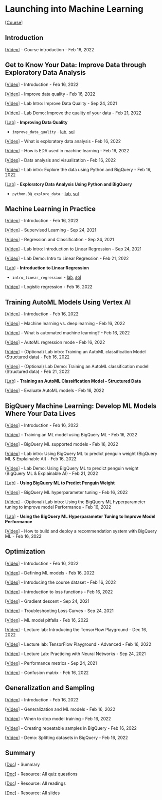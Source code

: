# Launching into Machine Learning

[<a class="reference external" href="https://www.cloudskillsboost.google/course_templates/8" target="_blank">Course</a>]

## Introduction

[<a class="reference external" href="https://www.youtube.com/watch?v=VY9X9l7EY2Q" target="_blank">Video</a>] - Course introduction - Feb 16, 2022

## Get to Know Your Data: Improve Data through Exploratory Data Analysis

[<a class="reference external" href="https://www.youtube.com/watch?v=fatY66P1zyk" target="_blank">Video</a>] - Introduction - Feb 16, 2022

[<a class="reference external" href="https://www.youtube.com/watch?v=8d7UKPd6S9c" target="_blank">Video</a>] - Improve data quality - Feb 16, 2022

[<a class="reference external" href="https://www.youtube.com/watch?v=esRWLSGZB-s" target="_blank">Video</a>] - Lab Intro: Improve Data Quality - Sep 24, 2021

[<a class="reference external" href="https://www.youtube.com/watch?v=8wccd_l2J8M" target="_blank">Video</a>] - Lab Demo: Improve the quality of your data - Feb 21, 2022

[<a class="reference external" href="https://www.cloudskillsboost.google/course_sessions/2378465/labs/357090" target="_blank">Lab</a>] - **Improving Data Quality**
* `improve_data_quality` - <a class="reference external" href="https://github.com/GoogleCloudPlatform/training-data-analyst/blob/master/courses/machine_learning/deepdive2/launching_into_ml/labs/improve_data_quality.ipynb" target="_blank">lab</a>, <a class="reference external" href="https://github.com/GoogleCloudPlatform/training-data-analyst/blob/master/courses/machine_learning/deepdive2/launching_into_ml/solutions/improve_data_quality.ipynb" target="_blank">sol</a>

[<a class="reference external" href="https://www.youtube.com/watch?v=RxghRN8xiKI" target="_blank">Video</a>] - What is exploratory data analysis - Feb 16, 2022

[<a class="reference external" href="https://www.youtube.com/watch?v=MVX7TATzDGA" target="_blank">Video</a>] - How is EDA used in machine learning - Feb 16, 2022

[<a class="reference external" href="https://www.youtube.com/watch?v=wh_9fqeVhAc" target="_blank">Video</a>] - Data analysis and visualization - Feb 16, 2022

[<a class="reference external" href="https://www.youtube.com/watch?v=ajfYLb5mV4U" target="_blank">Video</a>] - Lab intro: Explore the data using Python and BigQuery - Feb 16, 2022

[<a class="reference external" href="https://www.cloudskillsboost.google/course_sessions/2378465/labs/357095" target="_blank">Lab</a>] - **Exploratory Data Analysis Using Python and BigQuery**
* `python.BQ_explore_data` - <a class="reference external" href="https://github.com/GoogleCloudPlatform/training-data-analyst/blob/master/courses/machine_learning/deepdive2/launching_into_ml/labs/python.BQ_explore_data.ipynb" target="_blank">lab</a>, <a class="reference external" href="https://github.com/GoogleCloudPlatform/training-data-analyst/blob/master/courses/machine_learning/deepdive2/launching_into_ml/solutions/python.BQ_explore_data.ipynb" target="_blank">sol</a>

## Machine Learning in Practice

[<a class="reference external" href="https://www.youtube.com/watch?v=zk3DmO27mPE" target="_blank">Video</a>] - Introduction - Feb 16, 2022

[<a class="reference external" href="https://www.youtube.com/watch?v=jaOnIgnloto" target="_blank">Video</a>] - Supervised Learning - Sep 24, 2021

[<a class="reference external" href="https://www.youtube.com/watch?v=GzKIE2lnLD0" target="_blank">Video</a>] - Regression and Classification - Sep 24, 2021

[<a class="reference external" href="https://www.youtube.com/watch?v=gUwGal5UNaU" target="_blank">Video</a>] - Lab Intro: Introduction to Linear Regression - Sep 24, 2021

[<a class="reference external" href="https://www.youtube.com/watch?v=8_VUT5kV9dw" target="_blank">Video</a>] - Lab Demo: Intro to Linear Regression - Feb 21, 2022

[<a class="reference external" href="https://www.cloudskillsboost.google/course_sessions/2378465/labs/357103" target="_blank">Lab</a>] - **Introduction to Linear Regression**
* `intro_linear_regression` - <a class="reference external" href="https://github.com/GoogleCloudPlatform/training-data-analyst/blob/master/courses/machine_learning/deepdive2/launching_into_ml/labs/intro_linear_regression.ipynb" target="_blank">lab</a>, <a class="reference external" href="https://github.com/GoogleCloudPlatform/training-data-analyst/blob/master/courses/machine_learning/deepdive2/launching_into_ml/solutions/intro_linear_regression.ipynb" target="_blank">sol</a>

[<a class="reference external" href="https://www.youtube.com/watch?v=8ptpVXbbSq4" target="_blank">Video</a>] - Logistic regression - Feb 16, 2022

## Training AutoML Models Using Vertex AI

[<a class="reference external" href="https://www.youtube.com/watch?v=8j6WyDGJi9w" target="_blank">Video</a>] - Introduction - Feb 16, 2022

[<a class="reference external" href="https://www.youtube.com/watch?v=82MquZTKvkM" target="_blank">Video</a>] - Machine learning vs. deep learning - Feb 16, 2022

[<a class="reference external" href="https://www.youtube.com/watch?v=9-TrKCoWTDk" target="_blank">Video</a>] - What is automated machine learning? - Feb 16, 2022

[<a class="reference external" href="https://www.youtube.com/watch?v=LSe8hHw5MHA" target="_blank">Video</a>] - AutoML regression mode - Feb 16, 2022

[<a class="reference external" href="https://www.youtube.com/watch?v=JfUtU_Ub2aI" target="_blank">Video</a>] - (Optional) Lab intro: Training an AutoML classification Model (Structured data) - Feb 16, 2022

[<a class="reference external" href="https://www.youtube.com/watch?v=dk6hY-gtw3A" target="_blank">Video</a>] - (Optional) Lab Demo: Training an AutoML classification model (Structured data) - Feb 21, 2022

[<a class="reference external" href="https://www.cloudskillsboost.google/course_sessions/2378465/labs/357113" target="_blank">Lab</a>] - **Training an AutoML Classification Model - Structured Data**

[<a class="reference external" href="https://www.youtube.com/watch?v=hE1YADFKJf4" target="_blank">Video</a>] - Evaluate AutoML models - Feb 16, 2022

## BigQuery Machine Learning: Develop ML Models Where Your Data Lives

[<a class="reference external" href="https://www.youtube.com/watch?v=IINW5wfCYa8" target="_blank">Video</a>] - Introduction - Feb 16, 2022

[<a class="reference external" href="https://www.youtube.com/watch?v=mapkJAj-dlw" target="_blank">Video</a>] - Training an ML model using BigQuery ML - Feb 16, 2022

[<a class="reference external" href="https://www.youtube.com/watch?v=P2okxpxlfi8" target="_blank">Video</a>] - BigQuery ML supported models - Feb 16, 2022

[<a class="reference external" href="https://www.youtube.com/watch?v=IVDMBfG4HTM" target="_blank">Video</a>] - Lab intro: Using BigQuery ML to predict penguin weight (BigQuery ML & Explainable AI) - Feb 16, 2022

[<a class="reference external" href="https://www.youtube.com/watch?v=7S-nWHJ4ziA" target="_blank">Video</a>] - Lab Demo: Using BigQuery ML to predict penguin weight (BigQuery ML & Explainable AI) - Feb 21, 2022

[<a class="reference external" href="https://www.cloudskillsboost.google/course_sessions/2378465/labs/357122" target="_blank">Lab</a>] - **Using BigQuery ML to Predict Penguin Weight**

[<a class="reference external" href="https://www.youtube.com/watch?v=Kt2f0nlinv4" target="_blank">Video</a>] - BigQuery ML hyperparameter tuning - Feb 16, 2022

[<a class="reference external" href="https://www.youtube.com/watch?v=mxqjOiN7Pco" target="_blank">Video</a>] - (Optional) Lab intro: Using the BigQuery ML hyperparameter tuning to improve model Performance - Feb 16, 2022

[<a class="reference external" href="https://www.cloudskillsboost.google/course_sessions/2378465/labs/357125" target="_blank">Lab</a>] - **Using the BigQuery ML Hyperparameter Tuning to Improve Model Performance**

[<a class="reference external" href="https://www.youtube.com/watch?v=8p1VpjWd03E" target="_blank">Video</a>] - How to build and deploy a recommendation system with BigQuery ML - Feb 16, 2022

## Optimization

[<a class="reference external" href="https://www.youtube.com/watch?v=jUEC0K29Il8" target="_blank">Video</a>] - Introduction - Feb 16, 2022

[<a class="reference external" href="https://www.youtube.com/watch?v=Ww7-iZ4XRCs" target="_blank">Video</a>] - Defining ML models - Feb 16, 2022

[<a class="reference external" href="https://www.youtube.com/watch?v=WK45SYLPn6w" target="_blank">Video</a>] - Introducing the course dataset - Feb 16, 2022

[<a class="reference external" href="https://www.youtube.com/watch?v=k5NMhQiLwyA" target="_blank">Video</a>] - Introduction to loss functions - Feb 16, 2022

[<a class="reference external" href="https://www.youtube.com/watch?v=u-KPBSK0uRM" target="_blank">Video</a>] - Gradient descent - Sep 24, 2021

[<a class="reference external" href="https://www.youtube.com/watch?v=rE-N_6OiYj0" target="_blank">Video</a>] - Troubleshooting Loss Curves - Sep 24, 2021

[<a class="reference external" href="https://www.youtube.com/watch?v=TnCQS8lH61U" target="_blank">Video</a>] - ML model pitfalls - Feb 16, 2022

[<a class="reference external" href="https://www.youtube.com/watch?v=w5pfK2P6yT4" target="_blank">Video</a>] - Lecture lab: Introducing the TensorFlow Playground - Dec 16, 2022

[<a class="reference external" href="https://www.youtube.com/watch?v=uXyp21DMdjI" target="_blank">Video</a>] - Lecture lab: TensorFlow Playground - Advanced - Feb 16, 2022

[<a class="reference external" href="https://www.youtube.com/watch?v=MpxVDHac0cg" target="_blank">Video</a>] - Lecture Lab: Practicing with Neural Networks - Sep 24, 2021

[<a class="reference external" href="https://www.youtube.com/watch?v=T9wrymXcveY" target="_blank">Video</a>] - Performance metrics - Sep 24, 2021

[<a class="reference external" href="https://www.youtube.com/watch?v=ND4QrtleFxY" target="_blank">Video</a>] - Confusion matrix - Feb 16, 2022

## Generalization and Sampling

[<a class="reference external" href="https://www.youtube.com/watch?v=sfE95zAOQHY" target="_blank">Video</a>] - Introduction - Feb 16, 2022

[<a class="reference external" href="https://www.youtube.com/watch?v=TsauU4qf25U" target="_blank">Video</a>] - Generalization and ML models - Feb 16, 2022

[<a class="reference external" href="https://www.youtube.com/watch?v=BaM_sGdUM50" target="_blank">Video</a>] - When to stop model training - Feb 16, 2022

[<a class="reference external" href="https://www.youtube.com/watch?v=8NOO3ZmMmyA" target="_blank">Video</a>] - Creating repeatable samples in BigQuery - Feb 16, 2022

[<a class="reference external" href="https://www.youtube.com/watch?v=-HhCIJvNmzY" target="_blank">Video</a>] - Demo: Splitting datasets in BigQuery - Feb 16, 2022

## Summary

[<a class="reference external" href="https://drive.google.com/open?id=1PeroqkWDx9CzguyOD56qJwk9ZfbNvBW2" target="_blank">Doc</a>] - Summary

[<a class="reference external" href="https://drive.google.com/open?id=1PfX-u8kSWz_LM0dEXyXxdZ5RCTsym02k" target="_blank">Doc</a>] - Resource: All quiz questions

[<a class="reference external" href="https://drive.google.com/open?id=1PkJjXwYBHeydygTidHSJrv9xl_xeaQyU" target="_blank">Doc</a>] - Resource: All readings

[<a class="reference external" href="https://drive.google.com/open?id=1PoH9SKPChJ7wfLLsmfq49814gSPh4HR3" target="_blank">Doc</a>] - Resource: All slides
